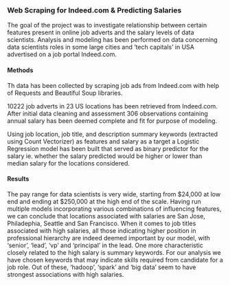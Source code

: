 ### Web Scraping for Indeed.com & Predicting Salaries

The goal of the project was to investigate relationship between certain features present in online job adverts and the salary levels of data scientists. Analysis and modeling has been performed on data concerning data scientists roles in some large cities and ‘tech capitals’ in USA advertised on a job portal Indeed.com.

#### Methods

Th data has been collected by scraping job ads from Indeed.com with help of Requests and Beautiful Soup libraries. 

10222 job adverts in 23 US locations has been retrieved from Indeed.com. After initial data cleaning and assessment 306 observations containing annual salary has been deemed complete and fit for purpose of modeling. 

Using job location, job title, and description summary keywords (extracted using Count Vectorizer) as features and salary as a target a Logistic Regression model has been built that served as binary predictor for the salary ie. whether the salary predicted would be higher or lower than median salary for the locations considered.

#### Results

The pay range for data scientists is very wide, starting from $24,000 at low end and ending at $250,000 at the high end of the scale. Having run multiple models incorporating various combinations of influencing features, we can conclude that locations associated with salaries are San Jose, Philadephia, Seattle and San Francisco.
When it comes to job titles associated with high salaries, all those indicating higher position in professional hierarchy are indeed deemed important by our model, with ‘senior’, ‘lead’, ‘vp’ and ‘principal’ in the lead. One more characteristic closely related to the high salary is summary keywords. For our analysis we have chosen keywords that may indicate skills required from candidate for a job role. Out of these, ‘hadoop’, ‘spark’ and ‘big data’ seem to have strongest associations with high salaries. 
